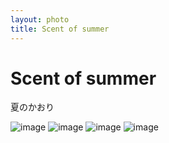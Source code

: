 ```yaml
---
layout: photo
title: Scent of summer
---
```

# Scent of summer

夏のかおり

![image](/assets/images/July2019/IMG_1937.JPG/)
![image](/assets/images/July2019/IMG_1939.JPG/)
![image](/assets/images/July2019/IMG_1932.JPG/)
![image](/assets/images/July2019/IMG_1940.JPG/)
